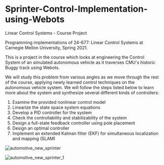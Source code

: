 # Sprinter-Control-Implementation-using-Webots
Linear Control Systems - Course Project

Programming implementations of 24-677: Linear Control Systems at Carnegie Mellon University, Spring 2021.

This is a project in the course which looks at engineering the Control System of an simulated autonomous vehicle as it traverses CMU's historic Buggy track using Webots.

We will study this problem from various angles as we move through the rest of the course, applying newly learned control techniques on the autonomous vehicle system. We will follow the steps listed below to learn more about the system and synthesize several different kinds of controllers:
1. Examine the provided nonlinear control model
2. Linearize the state space system equations 
3. Develop a PID controller for the system 
4. Check the controllability and stabilizability of the system
5. Design a full-state feedback controller using pole placement 
6. Design an optimal controller
7. Implement an extended Kalman filter (EKF) for simultaneous localization and mapping (SLAM)

![automotive_new_sprinter](https://user-images.githubusercontent.com/92863991/157690392-58daea94-7588-4b7d-b65c-c45b9ca09f77.png)

![automotive_new_sprinter_1](https://user-images.githubusercontent.com/92863991/157690396-23594a27-30d0-403b-8c9c-f2026f30d171.png)
